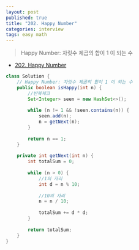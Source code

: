 ```yaml
---
layout: post
published: true
title: "202. Happy Number"
categories: interview
tags: easy math
---
```


> Happy Number: 자릿수 제곱의 합이 1 이 되는 수

- [202. Happy Number](https://leetcode.com/problems/happy-number/)

```java
class Solution {
    // Happy Number: 자릿수 제곱의 합이 1 이 되는 수
    public boolean isHappy(int n) {
        //반복체크
        Set<Integer> seen = new HashSet<>();
        
        while (n != 1 && !seen.contains(n)) {
            seen.add(n);
            n = getNext(n);
        }
        
        return n == 1;
    }
    
    private int getNext(int n) {
        int totalSum = 0;
        
        while (n > 0) {
            //1의 자리
            int d = n % 10;
            
            //10의 자리
            n = n / 10;
            
            totalSum += d * d;
        }
        
        return totalSum;
    }
}
```